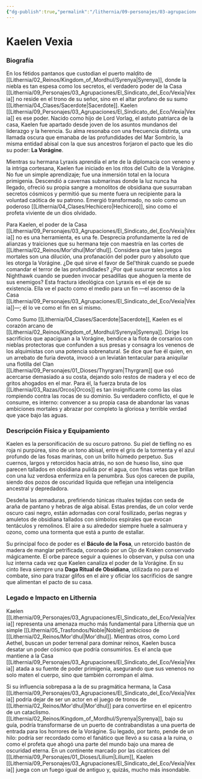 ```yaml
---
{"dg-publish":true,"permalink":"/lithernia/09-personajes/03-agrupaciones/casa-vexia/kaelen-vexia/","tags":["[lithernia","personajes","Casa Vexia","Mor'dhul","Sacerdote"]}
---
```


# Kaelen Vexia

### Biografía

En los fétidos pantanos que custodian el puerto maldito de [[Lithernia/02_Reinos/Kingdom_of_Mordhul/Syrenya\|Syrenya]], donde la niebla es tan espesa como los secretos, el verdadero poder de la Casa [[Lithernia/09_Personajes/03_Agrupaciones/El_Sindicato_del_Eco/Vexia\|Vexia]] no reside en el trono de su señor, sino en el altar profano de su sumo [[Lithernia/04_Clases/Sacerdote\|Sacerdote]]. Kaelen [[Lithernia/09_Personajes/03_Agrupaciones/El_Sindicato_del_Eco/Vexia\|Vexia]] es ese poder. Nacido como hijo de Lord Vorlag, el astuto patriarca de la casa, Kaelen fue apartado desde joven de los asuntos mundanos del liderazgo y la herencia. Su alma resonaba con una frecuencia distinta, una llamada oscura que emanaba de las profundidades del Mar Sombrío, la misma entidad abisal con la que sus ancestros forjaron el pacto que les dio su poder: **La Vorágine**.

Mientras su hermana Lyraxis aprendía el arte de la diplomacia con veneno y la intriga cortesana, Kaelen fue iniciado en los ritos del Culto de la Vorágine. No fue un simple aprendizaje; fue una inmersión total en la locura primigenia. Descendió a cavernas submarinas donde la luz nunca ha llegado, ofreció su propia sangre a monolitos de obsidiana que susurraban secretos cósmicos y permitió que su mente fuera un recipiente para la voluntad caótica de su patrono. Emergió transformado, no solo como un poderoso [[Lithernia/04_Clases/Hechicero\|Hechicero]], sino como el profeta viviente de un dios olvidado.

Para Kaelen, el poder de la Casa [[Lithernia/09_Personajes/03_Agrupaciones/El_Sindicato_del_Eco/Vexia\|Vexia]] no es una herramienta, es una fe. Desprecia profundamente la red de alianzas y traiciones que su hermana teje con maestría en las cortes de [[Lithernia/02_Reinos/Mor'dhul\|Mor'dhul]]. Considera que tales juegos mortales son una dilución, una profanación del poder puro y absoluto que les otorga la Vorágine. ¿De qué sirve el favor de Sel'thirak cuando se puede comandar el terror de las profundidades? ¿Por qué susurrar secretos a los Nighthawk cuando se pueden invocar pesadillas que ahoguen la mente de sus enemigos? Esta fractura ideológica con Lyraxis es el eje de su existencia. Ella ve el pacto como el medio para un fin —el ascenso de la Casa [[Lithernia/09_Personajes/03_Agrupaciones/El_Sindicato_del_Eco/Vexia\|Vexia]]—; él lo ve como el fin en sí mismo.

Como Sumo [[Lithernia/04_Clases/Sacerdote\|Sacerdote]], Kaelen es el corazón arcano de [[Lithernia/02_Reinos/Kingdom_of_Mordhul/Syrenya\|Syrenya]]. Dirige los sacrificios que apaciguan a la Vorágine, bendice a la flota de corsarios con nieblas protectoras que confunden a sus presas y consagra los venenos de los alquimistas con una potencia sobrenatural. Se dice que fue él quien, en un arrebato de furia devota, invocó a un leviatán tentacular para aniquilar una flotilla del Clan [[Lithernia/09_Personajes/01_Dioses/Thyrgram\|Thyrgram]] que osó acercarse demasiado a su costa, dejando solo restos de madera y el eco de gritos ahogados en el mar. Para él, la fuerza bruta de los [[Lithernia/03_Razas/Orcos\|Orcos]] es tan insignificante como las olas rompiendo contra las rocas de su dominio. Su verdadero conflicto, el que le consume, es interno: convencer a su propia casa de abandonar las vanas ambiciones mortales y abrazar por completo la gloriosa y terrible verdad que yace bajo las aguas.

### Descripción Física y Equipamiento

Kaelen es la personificación de su oscuro patrono. Su piel de tiefling no es roja ni purpúrea, sino de un tono abisal, entre el gris de la tormenta y el azul profundo de las fosas marinas, con un brillo húmedo perpetuo. Sus cuernos, largos y retorcidos hacia atrás, no son de hueso liso, sino que parecen tallados en obsidiana pulida por el agua, con finas vetas que brillan con una luz verdosa enfermiza en la penumbra. Sus ojos carecen de pupila, siendo dos pozos de oscuridad líquida que reflejan una inteligencia ancestral y depredadora.

Desdeña las armaduras, prefiriendo túnicas rituales tejidas con seda de araña de pantano y hebras de alga abisal. Estas prendas, de un color verde oscuro casi negro, están adornadas con coral fosilizado, perlas negras y amuletos de obsidiana tallados con símbolos espirales que evocan tentáculos y remolinos. El aire a su alrededor siempre huele a salmuera y ozono, como una tormenta que está a punto de estallar.

Su principal foco de poder es el **Báculo de la Fosa**, un retorcido bastón de madera de manglar petrificada, coronado por un Ojo de Kraken conservado mágicamente. El orbe parece seguir a quienes lo observan, y pulsa con una luz interna cada vez que Kaelen canaliza el poder de la Vorágine. En su cinto lleva siempre una **Daga Ritual de Obsidiana**, utilizada no para el combate, sino para trazar glifos en el aire y oficiar los sacrificios de sangre que alimentan el pacto de su casa.

### Legado e Impacto en Lithernia

Kaelen [[Lithernia/09_Personajes/03_Agrupaciones/El_Sindicato_del_Eco/Vexia\|Vexia]] representa una amenaza mucho más fundamental para Lithernia que un simple [[Lithernia/05_Trasfondos/Noble\|Noble]] ambicioso de [[Lithernia/02_Reinos/Mor'dhul\|Mor'dhul]]. Mientras otros, como Lord Aethel, buscan un poder terrenal para dominar reinos, Kaelen busca desatar un poder cósmico que podría consumirlos. Es el ancla que mantiene a la Casa [[Lithernia/09_Personajes/03_Agrupaciones/El_Sindicato_del_Eco/Vexia\|Vexia]] atada a su fuente de poder primigenia, asegurando que sus venenos no solo maten el cuerpo, sino que también corrompan el alma.

Si su influencia sobrepasa a la de su pragmática hermana, la Casa [[Lithernia/09_Personajes/03_Agrupaciones/El_Sindicato_del_Eco/Vexia\|Vexia]] podría dejar de ser un actor en el juego de tronos de [[Lithernia/02_Reinos/Mor'dhul\|Mor'dhul]] para convertirse en el epicentro de un cataclismo. [[Lithernia/02_Reinos/Kingdom_of_Mordhul/Syrenya\|Syrenya]], bajo su guía, podría transformarse de un puerto de contrabandistas a una puerta de entrada para los horrores de la Vorágine. Su legado, por tanto, pende de un hilo: podría ser recordado como el fanático que llevó a su casa a la ruina, o como el profeta que ahogó una parte del mundo bajo una marea de oscuridad eterna. En un continente marcado por las cicatrices del [[Lithernia/09_Personajes/01_Dioses/Lilium\|Lilium]], Kaelen [[Lithernia/09_Personajes/03_Agrupaciones/El_Sindicato_del_Eco/Vexia\|Vexia]] juega con un fuego igual de antiguo y, quizás, mucho más insondable.
